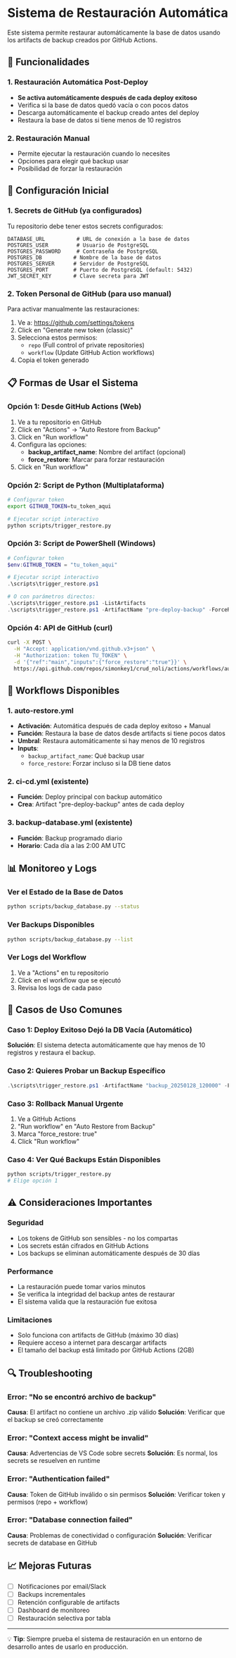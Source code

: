 # Sistema de Restauración Automática

Este sistema permite restaurar automáticamente la base de datos usando los artifacts de backup creados por GitHub Actions.

## 🎯 Funcionalidades

### 1. Restauración Automática Post-Deploy

- **Se activa automáticamente después de cada deploy exitoso**
- Verifica si la base de datos quedó vacía o con pocos datos
- Descarga automáticamente el backup creado antes del deploy
- Restaura la base de datos si tiene menos de 10 registros

### 2. Restauración Manual

- Permite ejecutar la restauración cuando lo necesites
- Opciones para elegir qué backup usar
- Posibilidad de forzar la restauración

## 🚀 Configuración Inicial

### 1. Secrets de GitHub (ya configurados)

Tu repositorio debe tener estos secrets configurados:

```
DATABASE_URL          # URL de conexión a la base de datos
POSTGRES_USER         # Usuario de PostgreSQL
POSTGRES_PASSWORD     # Contraseña de PostgreSQL
POSTGRES_DB          # Nombre de la base de datos
POSTGRES_SERVER      # Servidor de PostgreSQL
POSTGRES_PORT        # Puerto de PostgreSQL (default: 5432)
JWT_SECRET_KEY       # Clave secreta para JWT
```

### 2. Token Personal de GitHub (para uso manual)

Para activar manualmente las restauraciones:

1. Ve a: https://github.com/settings/tokens
2. Click en "Generate new token (classic)"
3. Selecciona estos permisos:
   - `repo` (Full control of private repositories)
   - `workflow` (Update GitHub Action workflows)
4. Copia el token generado

## 📋 Formas de Usar el Sistema

### Opción 1: Desde GitHub Actions (Web)

1. Ve a tu repositorio en GitHub
2. Click en "Actions" → "Auto Restore from Backup"
3. Click en "Run workflow"
4. Configura las opciones:
   - **backup_artifact_name**: Nombre del artifact (opcional)
   - **force_restore**: Marcar para forzar restauración
5. Click en "Run workflow"

### Opción 2: Script de Python (Multiplataforma)

```bash
# Configurar token
export GITHUB_TOKEN=tu_token_aqui

# Ejecutar script interactivo
python scripts/trigger_restore.py
```

### Opción 3: Script de PowerShell (Windows)

```powershell
# Configurar token
$env:GITHUB_TOKEN = "tu_token_aqui"

# Ejecutar script interactivo
.\scripts\trigger_restore.ps1

# O con parámetros directos:
.\scripts\trigger_restore.ps1 -ListArtifacts
.\scripts\trigger_restore.ps1 -ArtifactName "pre-deploy-backup" -ForceRestore
```

### Opción 4: API de GitHub (curl)

```bash
curl -X POST \
  -H "Accept: application/vnd.github.v3+json" \
  -H "Authorization: token TU_TOKEN" \
  -d '{"ref":"main","inputs":{"force_restore":"true"}}' \
  https://api.github.com/repos/simonkey1/crud_noli/actions/workflows/auto-restore.yml/dispatches
```

## 🔧 Workflows Disponibles

### 1. auto-restore.yml

- **Activación**: Automática después de cada deploy exitoso + Manual
- **Función**: Restaura la base de datos desde artifacts si tiene pocos datos
- **Umbral**: Restaura automáticamente si hay menos de 10 registros
- **Inputs**:
  - `backup_artifact_name`: Qué backup usar
  - `force_restore`: Forzar incluso si la DB tiene datos

### 2. ci-cd.yml (existente)

- **Función**: Deploy principal con backup automático
- **Crea**: Artifact "pre-deploy-backup" antes de cada deploy

### 3. backup-database.yml (existente)

- **Función**: Backup programado diario
- **Horario**: Cada día a las 2:00 AM UTC

## 📊 Monitoreo y Logs

### Ver el Estado de la Base de Datos

```bash
python scripts/backup_database.py --status
```

### Ver Backups Disponibles

```bash
python scripts/backup_database.py --list
```

### Ver Logs del Workflow

1. Ve a "Actions" en tu repositorio
2. Click en el workflow que se ejecutó
3. Revisa los logs de cada paso

## 🚨 Casos de Uso Comunes

### Caso 1: Deploy Exitoso Dejó la DB Vacía (Automático)

**Solución**: El sistema detecta automáticamente que hay menos de 10 registros y restaura el backup.

### Caso 2: Quieres Probar un Backup Específico

```powershell
.\scripts\trigger_restore.ps1 -ArtifactName "backup_20250128_120000" -ForceRestore
```

### Caso 3: Rollback Manual Urgente

1. Ve a GitHub Actions
2. "Run workflow" en "Auto Restore from Backup"
3. Marca "force_restore: true"
4. Click "Run workflow"

### Caso 4: Ver Qué Backups Están Disponibles

```bash
python scripts/trigger_restore.py
# Elige opción 1
```

## ⚠️ Consideraciones Importantes

### Seguridad

- Los tokens de GitHub son sensibles - no los compartas
- Los secrets están cifrados en GitHub Actions
- Los backups se eliminan automáticamente después de 30 días

### Performance

- La restauración puede tomar varios minutos
- Se verifica la integridad del backup antes de restaurar
- El sistema valida que la restauración fue exitosa

### Limitaciones

- Solo funciona con artifacts de GitHub (máximo 30 días)
- Requiere acceso a internet para descargar artifacts
- El tamaño del backup está limitado por GitHub Actions (2GB)

## 🔍 Troubleshooting

### Error: "No se encontró archivo de backup"

**Causa**: El artifact no contiene un archivo .zip válido
**Solución**: Verificar que el backup se creó correctamente

### Error: "Context access might be invalid"

**Causa**: Advertencias de VS Code sobre secrets
**Solución**: Es normal, los secrets se resuelven en runtime

### Error: "Authentication failed"

**Causa**: Token de GitHub inválido o sin permisos
**Solución**: Verificar token y permisos (repo + workflow)

### Error: "Database connection failed"

**Causa**: Problemas de conectividad o configuración
**Solución**: Verificar secrets de database en GitHub

## 📈 Mejoras Futuras

- [ ] Notificaciones por email/Slack
- [ ] Backups incrementales
- [ ] Retención configurable de artifacts
- [ ] Dashboard de monitoreo
- [ ] Restauración selectiva por tabla

---

💡 **Tip**: Siempre prueba el sistema de restauración en un entorno de desarrollo antes de usarlo en producción.
